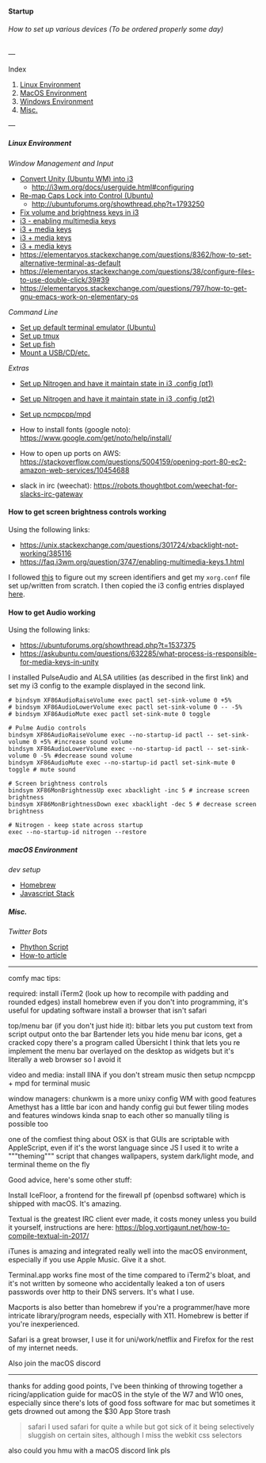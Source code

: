 #### Startup
###### How to set up various devices (To be ordered properly some day)

—

Index

1. [Linux Environment](#linux-environment)
2. [MacOS Environment](#macos-environment)
3. [Windows Environment](#windows-environment)
4. [Misc.](#misc)

—

##### Linux Environment

*Window Management and Input*

- [Convert Unity (Ubuntu WM) into i3](http://walther.io/how-to-replace-unity-with-i3-window-manager-on-ubuntu-1204/)
  - http://i3wm.org/docs/userguide.html#configuring
- [Re-map Caps Lock into Control (Ubuntu)](http://askubuntu.com/questions/33774/how-do-i-remap-the-caps-lock-and-ctrl-keys)
  - http://ubuntuforums.org/showthread.php?t=1793250
- [Fix volume and brightness keys in i3](https://askubuntu.com/questions/632285/what-process-is-responsible-for-media-keys-in-unity)
- [i3 - enabling multimedia keys](https://faq.i3wm.org/question/3747/enabling-multimedia-keys.1.html)
- [i3 + media keys](https://askubuntu.com/questions/632285/what-process-is-responsible-for-media-keys-in-unity)
- [i3 + media keys](https://bbs.archlinux.org/viewtopic.php?id=154838)
- [i3 + media keys](https://wiki.archlinux.org/index.php/Backlight)
- https://elementaryos.stackexchange.com/questions/8362/how-to-set-alternative-terminal-as-default
- https://elementaryos.stackexchange.com/questions/38/configure-files-to-use-double-click/39#39
- https://elementaryos.stackexchange.com/questions/797/how-to-get-gnu-emacs-work-on-elementary-os

*Command Line*

- [Set up default terminal emulator (Ubuntu)](http://www.howtogeek.com/howto/ubuntu/set-the-default-terminal-emulator-on-ubuntu-linux/)
- [Set up tmux](https://robots.thoughtbot.com/a-tmux-crash-course)
- [Set up fish](http://fishshell.com/docs/current/index.html)
- [Mount a USB/CD/etc.](https://askubuntu.com/questions/37767/how-to-access-a-usb-flash-drive-from-the-terminal)

*Extras*

- [Set up Nitrogen and have it maintain state in i3 .config (pt1)](https://www.maketecheasier.com/nitrogen-a-background-setter-for-lightweight-desktop-manager/)
- [Set up Nitrogen and have it maintain state in i3 .config (pt2)](https://faq.i3wm.org/question/6/how-can-i-set-a-desktop-background-image-in-i3/)
- [Set up ncmpcpp/mpd](http://www.linuxandlife.com/2012/01/simple-guide-to-set-up-mpd-with-ncmpcpp.html)

- How to install fonts (google noto): https://www.google.com/get/noto/help/install/

- How to open up ports on AWS: https://stackoverflow.com/questions/5004159/opening-port-80-ec2-amazon-web-services/10454688
- slack in irc (weechat): https://robots.thoughtbot.com/weechat-for-slacks-irc-gateway

#### How to get screen brightness controls working

Using the following links:
- https://unix.stackexchange.com/questions/301724/xbacklight-not-working/385116
- https://faq.i3wm.org/question/3747/enabling-multimedia-keys.1.html

I followed [this](https://unix.stackexchange.com/questions/301724/xbacklight-not-working/385116) to figure out my screen identifiers and get my `xorg.conf` file set up/written from scratch. I then copied the i3 config entries displayed [here](https://faq.i3wm.org/question/3747/enabling-multimedia-keys.1.html).

#### How to get Audio working

Using the following links:
- https://ubuntuforums.org/showthread.php?t=1537375
- https://askubuntu.com/questions/632285/what-process-is-responsible-for-media-keys-in-unity

I installed PulseAudio and ALSA utilities (as described in the first link) and set my i3 config to the example displayed in the second link.

```
# bindsym XF86AudioRaiseVolume exec pactl set-sink-volume 0 +5%
# bindsym XF86AudioLowerVolume exec pactl set-sink-volume 0 -- -5%
# bindsym XF86AudioMute exec pactl set-sink-mute 0 toggle

# Pulme Audio controls
bindsym XF86AudioRaiseVolume exec --no-startup-id pactl -- set-sink-volume 0 +5% #increase sound volume
bindsym XF86AudioLowerVolume exec --no-startup-id pactl -- set-sink-volume 0 -5% #decrease sound volume
bindsym XF86AudioMute exec --no-startup-id pactl set-sink-mute 0 toggle # mute sound

# Screen brightness controls
bindsym XF86MonBrightnessUp exec xbacklight -inc 5 # increase screen brightness
bindsym XF86MonBrightnessDown exec xbacklight -dec 5 # decrease screen brightness

# Nitrogen - keep state across startup
exec --no-startup-id nitrogen --restore
```

##### macOS Environment 

*dev setup*

- [Homebrew](https://brew.sh/)
- [Javascript Stack](https://github.com/verekia/js-stack-from-scratch)


##### Misc.

*Twitter Bots*

- [Phython Script](https://github.com/tommeagher/heroku_ebooks)
- [How-to article](https://medium.com/science-friday-footnotes/how-to-make-a-twitter-bot-in-under-an-hour-259597558acf#.htlgy8fqw)

- - -

comfy mac tips:

required:
install iTerm2 (look up how to recompile with padding and rounded edges)
install homebrew even if you don't into programming, it's useful for updating software
install a browser that isn't safari

top/menu bar (if you don't just hide it):
bitbar lets you put custom text from script output onto the bar
Bartender lets you hide menu bar icons, get a cracked copy
there's a program called Übersicht I think that lets you re implement the menu bar overlayed on the desktop as widgets but it's literally a web browser so I avoid it

video and media:
install IINA
if you don't stream music then setup ncmpcpp + mpd for terminal music

window managers:
chunkwm is a more unixy config WM with good features
Amethyst has a little bar icon and handy config gui but fewer tiling modes and features
windows kinda snap to each other so manually tiling is possible too

one of the comfiest thing about OSX is that GUIs are scriptable with AppleScript, even if it's the worst language since JS
I used it to write a """theming""" script that changes wallpapers, system dark/light mode, and terminal theme on the fly

Good advice, here's some other stuff:

Install IceFloor, a frontend for the firewall pf (openbsd software) which is shipped with macOS. It's amazing.

Textual is the greatest IRC client ever made, it costs money unless you build it yourself, instructions are here: https://blog.vortigaunt.net/how-to-compile-textual-in-2017/

iTunes is amazing and integrated really well into the macOS environment, especially if you use Apple Music. Give it a shot.

Terminal.app works fine most of the time compared to iTerm2's bloat, and it's not written by someone who accidentally leaked a ton of users passwords over http to their DNS servers. It's what I use.

Macports is also better than homebrew if you're a programmer/have more intricate library/program needs, especially with X11. Homebrew is better if you're inexperienced.

Safari is a great browser, I use it for uni/work/netflix and Firefox for the rest of my internet needs.

Also join the macOS discord

- - - 

thanks for adding good points, I've been thinking of throwing together a ricing/application guide for macOS in the style of the W7 and W10 ones, especially since there's lots of good foss software for mac but sometimes it gets drowned out among the $30 App Store trash

>safari
I used safari for quite a while but got sick of it being selectively sluggish on certain sites, although I miss the webkit css selectors

also could you hmu with a macOS discord link pls
 
